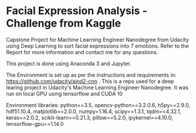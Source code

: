 # Facial Expression Analysis - Challenge from Kaggle
Capstone Project for Machine Learning Engineer Nanodegree from Udacity using Deep Learning to sort facial expressions into 7 emotions.
Refer to the Report for more information and contact me for any questions.


This project is done using Anaconda 3 and Jupyter.

The Environment is set up as per the instructions and requirements in: https://github.com/udacity/aind2-cnn . This is a repo used for a deep learing project in Udacity's Machine Learning Engineer Nanodegree. It was run on local GPU using tensorflow and CUDA 10

Environment libraries:
python==3.5, opencv-python==3.2.0.6, h5py==2.9.0, hdf51.10.4, matplotlib==2.0.0, numpy=1.16.4, scipy==1.3.1, tqdm==4.32.1, keras==2.0.2, scikit-learn==0.21.3, pillow==5.2.0, ipykernel==4.10.0, tensorflow-gpu==1.14.0 
